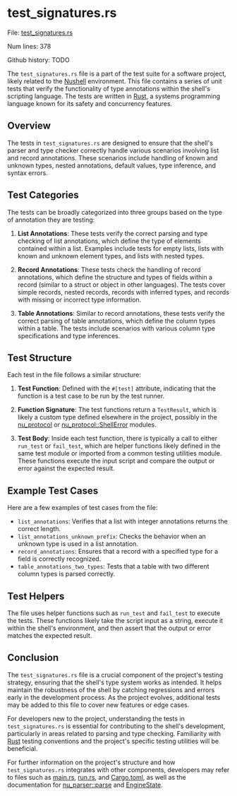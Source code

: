 # test_signatures.rs

File: [test_signatures.rs](/home/keenan/Dev/nushell/src/tests/test_signatures.rs)

Num lines: 378

Github history: TODO




The `test_signatures.rs` file is a part of the test suite for a software project, likely related to the [Nushell](Nushell.md) environment. This file contains a series of unit tests that verify the functionality of type annotations within the shell's scripting language. The tests are written in [Rust](Rust.md), a systems programming language known for its safety and concurrency features.

## Overview

The tests in `test_signatures.rs` are designed to ensure that the shell's parser and type checker correctly handle various scenarios involving list and record annotations. These scenarios include handling of known and unknown types, nested annotations, default values, type inference, and syntax errors.

## Test Categories

The tests can be broadly categorized into three groups based on the type of annotation they are testing:

1. **List Annotations**: These tests verify the correct parsing and type checking of list annotations, which define the type of elements contained within a list. Examples include tests for empty lists, lists with known and unknown element types, and lists with nested types.

2. **Record Annotations**: These tests check the handling of record annotations, which define the structure and types of fields within a record (similar to a struct or object in other languages). The tests cover simple records, nested records, records with inferred types, and records with missing or incorrect type information.

3. **Table Annotations**: Similar to record annotations, these tests verify the correct parsing of table annotations, which define the column types within a table. The tests include scenarios with various column type specifications and type inferences.

## Test Structure

Each test in the file follows a similar structure:

1. **Test Function**: Defined with the `#[test]` attribute, indicating that the function is a test case to be run by the test runner.

2. **Function Signature**: The test functions return a `TestResult`, which is likely a custom type defined elsewhere in the project, possibly in the [nu_protocol](nu_protocol.md) or [nu_protocol::ShellError](nu_protocol::ShellError.md) modules.

3. **Test Body**: Inside each test function, there is typically a call to either `run_test` or `fail_test`, which are helper functions likely defined in the same test module or imported from a common testing utilities module. These functions execute the input script and compare the output or error against the expected result.

## Example Test Cases

Here are a few examples of test cases from the file:

- `list_annotations`: Verifies that a list with integer annotations returns the correct length.
- `list_annotations_unknown_prefix`: Checks the behavior when an unknown type is used in a list annotation.
- `record_annotations`: Ensures that a record with a specified type for a field is correctly recognized.
- `table_annotations_two_types`: Tests that a table with two different column types is parsed correctly.

## Test Helpers

The file uses helper functions such as `run_test` and `fail_test` to execute the tests. These functions likely take the script input as a string, execute it within the shell's environment, and then assert that the output or error matches the expected result.

## Conclusion

The `test_signatures.rs` file is a crucial component of the project's testing strategy, ensuring that the shell's type system works as intended. It helps maintain the robustness of the shell by catching regressions and errors early in the development process. As the project evolves, additional tests may be added to this file to cover new features or edge cases.

For developers new to the project, understanding the tests in `test_signatures.rs` is essential for contributing to the shell's development, particularly in areas related to parsing and type checking. Familiarity with [Rust](Rust.md) testing conventions and the project's specific testing utilities will be beneficial.

For further information on the project's structure and how `test_signatures.rs` integrates with other components, developers may refer to files such as [main.rs](main.rs.md), [run.rs](run.rs.md), and [Cargo.toml](Cargo.toml.md), as well as the documentation for [nu_parser::parse](nu_parser::parse.md) and [EngineState](EngineState.md).